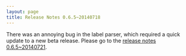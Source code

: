 ```yaml
---
layout: page
title: Release Notes 0.6.5~20140718
---
```



There was an annoying bug in the label parser, which required a quick update to a new beta release. Please go to the [release notes 0.6.5~20140721](release_notes_0.6.5~20140721).
